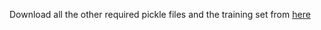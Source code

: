 Download all the other required pickle files and the training set from [here](https://drive.google.com/open?id=1Pin8qcPksAomVqMBt0rRBAi5i-zYXtaf)